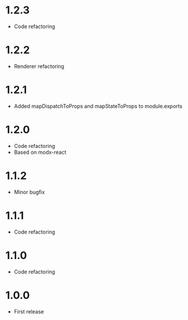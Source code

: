 
1.2.3
========================================
- Code refactoring

1.2.2
========================================
- Renderer refactoring

1.2.1
========================================
- Added mapDispatchToProps and mapStateToProps to module.exports

1.2.0
========================================
- Code refactoring
- Based on modx-react


1.1.2
========================================
- Minor bugfix

1.1.1
========================================
- Code refactoring

1.1.0
========================================
- Code refactoring

1.0.0
========================================
- First release
